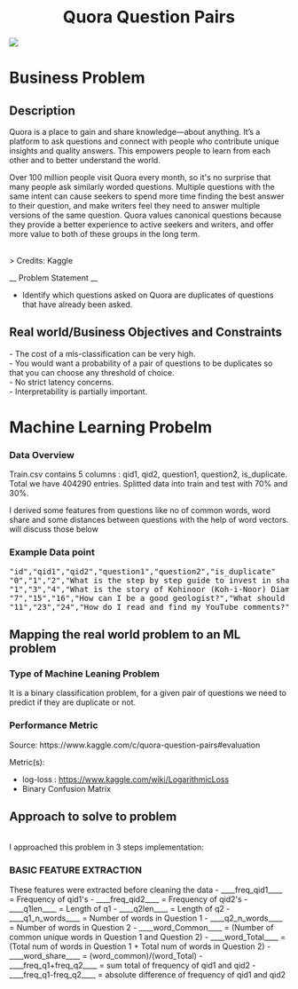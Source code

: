 <h1 style="text-align:center;font-size:30px;" > Quora Question Pairs </h1>
<img src  = 'https://www.learnopencv.com/wp-content/uploads/2018/12/Quora-Post-Image.jpg'>

<h1> Business Problem </h1>
<h2> Description </h2>
<p>Quora is a place to gain and share knowledge—about anything. It’s a platform to ask questions and connect with people who contribute unique insights and quality answers. This empowers people to learn from each other and to better understand the world.</p>
<p>
Over 100 million people visit Quora every month, so it's no surprise that many people ask similarly worded questions. Multiple questions with the same intent can cause seekers to spend more time finding the best answer to their question, and make writers feel they need to answer multiple versions of the same question. Quora values canonical questions because they provide a better experience to active seekers and writers, and offer more value to both of these groups in the long term.
</p>
<br>
> Credits: Kaggle 
</p>

__ Problem Statement __
- Identify which questions asked on Quora are duplicates of questions that have already been asked. 

<h2> Real world/Business Objectives and Constraints </h2>
- The cost of a mis-classification can be very high.</br>
- You would want a probability of a pair of questions to be duplicates so that you can choose any threshold of choice.</br>
- No strict latency concerns.</br>
- Interpretability is partially important.</br>

<h1> Machine Learning Probelm </h1>
<h3> Data Overview </h3>
<p> 
Train.csv contains 5 columns : qid1, qid2, question1, question2, is_duplicate. Total we have 404290 entries. Splitted data into train and test with 70% and 30%.

I derived some features from questions like no of common words, word share and some distances between questions with the help of word vectors. will discuss those below
</p>
<h3> Example Data point </h3>

<pre>
"id","qid1","qid2","question1","question2","is_duplicate"
"0","1","2","What is the step by step guide to invest in share market in india?","What is the step by step guide to invest in share market?","0"
"1","3","4","What is the story of Kohinoor (Koh-i-Noor) Diamond?","What would happen if the Indian government stole the Kohinoor (Koh-i-Noor) diamond back?","0"
"7","15","16","How can I be a good geologist?","What should I do to be a great geologist?","1"
"11","23","24","How do I read and find my YouTube comments?","How can I see all my Youtube comments?","1"
</pre>

<h2> Mapping the real world problem to an ML problem </h2>
<h3> Type of Machine Leaning Problem </h3>
<p> It is a binary classification problem, for a given pair of questions we need to predict if they are duplicate or not. </p>

<h3> Performance Metric </h3>
Source: https://www.kaggle.com/c/quora-question-pairs#evaluation

Metric(s): 
* log-loss : https://www.kaggle.com/wiki/LogarithmicLoss
* Binary Confusion Matrix

<h2> Approach to solve to problem</h2>
<br>I approached this problem in 3 steps implementation:</br>

<h3> BASIC FEATURE EXTRACTION</h3>
These features were extracted before cleaning the data
 - ____freq_qid1____ = Frequency of qid1's
 - ____freq_qid2____ = Frequency of qid2's 
 - ____q1len____ = Length of q1
 - ____q2len____ = Length of q2
 - ____q1_n_words____ = Number of words in Question 1
 - ____q2_n_words____ = Number of words in Question 2
 - ____word_Common____ = (Number of common unique words in Question 1 and Question 2)
 - ____word_Total____ =(Total num of words in Question 1 + Total num of words in Question 2)
 - ____word_share____ = (word_common)/(word_Total)
 - ____freq_q1+freq_q2____ = sum total of frequency of qid1 and qid2 
 - ____freq_q1-freq_q2____ = absolute difference of frequency of qid1 and qid2 

